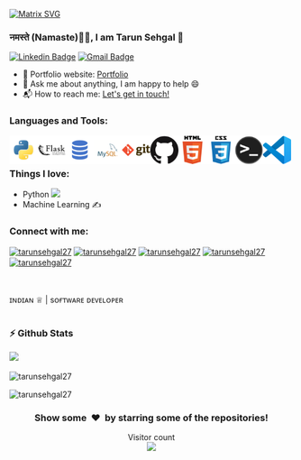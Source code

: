 

[![Matrix SVG](https://raw.githubusercontent.com/rodrigograca31/rodrigograca31/master/matrix.svg)](https://www.youtube.com/watch?v=SDkAGkd4NLc) 

<!-- <h3> नमस्ते (Namaste)🙏🏻, I am Tarun Sehgal 👋</h3> -->
### नमस्ते (Namaste)🙏🏻, I am Tarun Sehgal 👋
[![Linkedin Badge](https://img.shields.io/badge/-tarunsehgal-blue?style=flat-square&logo=Linkedin&logoColor=white&link=https://www.linkedin.com/in/tarun-sehgal27/)](https://www.linkedin.com/in/tarun-sehgal27/)
[![Gmail Badge](https://img.shields.io/badge/-tarunsehgal27@gmail.com-c14438?style=flat-square&logo=Gmail&logoColor=white&link=mailto:tarunsehgal27@gmail.com)](mailto:tarunsehgal27@gmail.com) 


- 🎯 Portfolio website: [Portfolio](https://tarunsehgal27.github.io/)
- 💬 Ask me about anything, I am happy to help :smile:
- 📬 How to reach me: [Let's get in touch!][linkedin]

### Languages and Tools: 
<img align="left" alt="HTML5" width="50px" src="https://raw.githubusercontent.com/github/explore/80688e429a7d4ef2fca1e82350fe8e3517d3494d/topics/python/python.png" />
<img align="left" alt="HTML5" width="50px" src="https://raw.githubusercontent.com/github/explore/80688e429a7d4ef2fca1e82350fe8e3517d3494d/topics/flask/flask.png" />
<img align="left" alt="SQL" width="50px" src="https://raw.githubusercontent.com/github/explore/80688e429a7d4ef2fca1e82350fe8e3517d3494d/topics/sql/sql.png" />
<img align="left" alt="MySQL" width="50px" src="https://raw.githubusercontent.com/github/explore/80688e429a7d4ef2fca1e82350fe8e3517d3494d/topics/mysql/mysql.png" />
<img align="left" alt="Git" width="50px" src="https://raw.githubusercontent.com/github/explore/80688e429a7d4ef2fca1e82350fe8e3517d3494d/topics/git/git.png" />
<img align="left" alt="GitHub" width="50px" src="https://raw.githubusercontent.com/github/explore/78df643247d429f6cc873026c0622819ad797942/topics/github/github.png"/>
<img align="left" alt="HTML5" width="50px" src="https://raw.githubusercontent.com/github/explore/80688e429a7d4ef2fca1e82350fe8e3517d3494d/topics/html/html.png" />
<img align="left" alt="CSS3" width="50px" src="https://raw.githubusercontent.com/github/explore/80688e429a7d4ef2fca1e82350fe8e3517d3494d/topics/css/css.png" />
<img align="left" alt="HTML5" width="50px" src="https://raw.githubusercontent.com/github/explore/80688e429a7d4ef2fca1e82350fe8e3517d3494d/topics/terminal/terminal.png" />
<img align="left" alt="Visual Studio Code" width="50px" src="https://raw.githubusercontent.com/github/explore/80688e429a7d4ef2fca1e82350fe8e3517d3494d/topics/visual-studio-code/visual-studio-code.png" />

<br>
<br>

### Things I love:
- Python <img src="https://media.giphy.com/media/WUlplcMpOCEmTGBtBW/giphy.gif" width="30"> 
- Machine Learning ✍️

### Connect with me:
<a href="https://www.github.com/tarunsehgal27" target="_blank" rel="noopener noreferrer"><img align="center" src="https://cdn.jsdelivr.net/npm/simple-icons@3.1.0/icons/github.svg" alt="tarunsehgal27" height="30" width="40" /></a>
<a href="https://www.instagram.com/tarunsehgal27" target="_blank" rel="noopener noreferrer"><img align="center" src="https://cdn.jsdelivr.net/npm/simple-icons@3.1.0/icons/instagram.svg" alt="tarunsehgal27" height="30" width="40" /></a>
<a href="https://www.facebook.com/users/tarun.sehgal.125" target="_blank" rel="noopener noreferrer"><img align="center" src="https://cdn.jsdelivr.net/npm/simple-icons@3.1.0/icons/facebook.svg" alt="tarunsehgal27" height="30" width="40" /></a>
<a href="https://www.codechef.com/users/tarunsehgal27" target="blank" rel="noopener noreferrer"><img align="center" src="https://cdn.jsdelivr.net/npm/simple-icons@3.1.0/icons/codechef.svg" alt="tarunsehgal27" height="30" width="40" /></a>
<a href="https://www.hackerrank.com/tarunsehgal27" target="blank" rel="noopener noreferrer"><img align="center" src="https://raw.githubusercontent.com/rahuldkjain/github-profile-readme-generator/master/src/images/icons/Social/hackerrank.svg" alt="tarunsehgal27" height="30" width="40" /></a>



<br/>
<br/>
ɪɴᴅɪᴀɴ ♕ | sᴏғᴛᴡᴀʀᴇ ᴅᴇᴠᴇʟᴏᴘᴇʀ 
<br/>
<br/>

### :zap: Github Stats
<p>
    <a href="https://gitstats.me/tarunsehgal27" target="_blank"> 
        <img src="https://github-readme-stats.vercel.app/api?username=tarunsehgal27&&show_icons=true&hi&theme=dark&count_private=true&include_all_commits=true">
    </a>
</p>
 
<p><img align="center" src="https://github-readme-stats.vercel.app/api/top-langs?username=tarunsehgal27&show_icons=true&locale=en&layout=compact" alt="tarunsehgal27" /></p>

<p><img align="center" src="https://github-readme-streak-stats.herokuapp.com/?user=tarunsehgal27&" alt="tarunsehgal27" /></p>
<div align="center">
<h3 align="center">Show some &nbsp;❤️&nbsp; by starring some of the repositories!</h3>

<!--[website]: -->
[linkedin]: https://www.linkedin.com/in/tarun-sehgal-079129208
    
<p align="center"> 
  Visitor count<br>
  <img src="https://profile-counter.glitch.me/tarunsehgal27/count.svg" />
</p>
</div>
